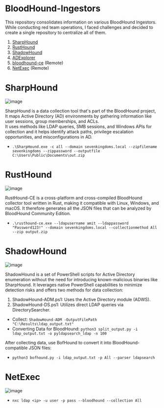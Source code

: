 # BloodHound-Ingestors

This repository consolidates information on various BloodHound Ingestors. While conducting red team operations, I faced challenges and decided to create a single repository to centralize all of them.

1. [SharpHound](https://github.com/SpecterOps/SharpHound.git)<br>
2. [RustHound](https://github.com/g0h4n/RustHound-CE)<br>
3. [ShadowHound](https://github.com/Friends-Security/ShadowHound)<br>
4. [ADExplorer](https://github.com/c3c/ADExplorerSnapshot.py.git)<br>
5. [bloodhound-ce](https://github.com/dirkjanm/BloodHound.py/tree/bloodhound-ce) (Remote)
6. [NetExec](https://github.com/Pennyw0rth/NetExec) (Remote)

# SharpHound

![image](https://github.com/user-attachments/assets/4d462c57-fbf3-46ff-a55d-5f36884841af)

SharpHound is a data collection tool that's part of the BloodHound project, It maps Active Directory (AD) environments by gathering information like user sessions, group memberships, and ACLs.<br>
It uses methods like LDAP queries, SMB sessions, and Windows APIs for collection and it helps identify attack paths, privilege escalation opportunities, and misconfigurations in AD.

- `.\SharpHound.exe -c all --domain sevenkingdoms.local --zipfilename sevenkingdoms --zippassword --outputfile C:\Users\Public\Documents\out.zip`

# RustHound

![image](https://github.com/user-attachments/assets/74c10694-0da2-4727-8df0-2cfa37992075)

RustHound-CE is a cross-platform and cross-compiled BloodHound collector tool written in Rust, making it compatible with Linux, Windows, and macOS. It therefore generates all the JSON files that can be analyzed by BloodHound Community Edition.

- `.\rusthound-ce.exe --ldapusername amit --ldappassword "Password123!" --domain sevenkingdoms.local --collectionmethod All --zip output.zip`

# ShadowHound

![image](https://github.com/user-attachments/assets/f9d133af-e588-4296-9841-42ada68871c0)

ShadowHound is a set of PowerShell scripts for Active Directory enumeration without the need for introducing known-malicious binaries like SharpHound. It leverages native PowerShell capabilities to minimize detection risks and offers two methods for data collection:

1. ShadowHound-ADM.ps1: Uses the Active Directory module (ADWS).
2. ShadowHound-DS.ps1: Utilizes direct LDAP queries via DirectorySearcher.

- Collect: `ShadowHound-ADM -OutputFilePath "C:\Results\ldap_output.txt"`
- Converting Data for BloodHound: `python3 split_output.py -i ldap_output.txt -o pyldapsearch_ldap -n 100`

After collecting data, use BofHound to convert it into BloodHound-compatible JSON files:

- `python3 bofhound.py -i ldap_output.txt -p All --parser ldapsearch`

# NetExec

![image](https://github.com/user-attachments/assets/73ae2e49-3be5-4d30-9e36-0e7b60474967)

- `nxc ldap <ip> -u user -p pass --bloodhound --collection All`
